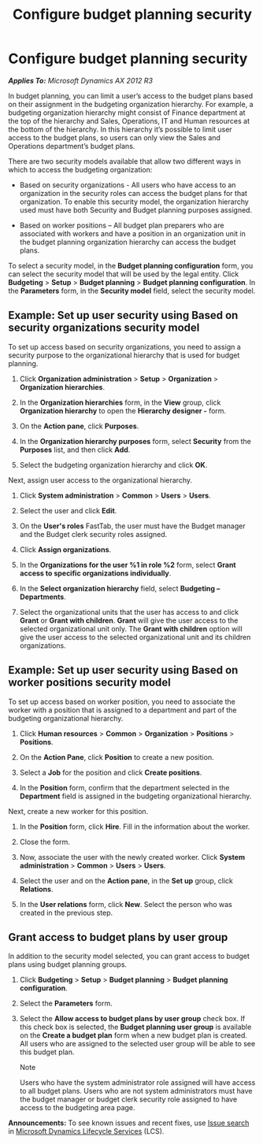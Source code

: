 ﻿---
title: Configure budget planning security
TOCTitle: Configure budget planning security
ms:assetid: c0ce741e-fc9a-49e7-a1d1-5356fc4abba0
ms:mtpsurl: https://technet.microsoft.com/en-us/library/Dn887225(v=AX.60)
ms:contentKeyID: 63378893
ms.date: 11/19/2014
mtps_version: v=AX.60
---

# Configure budget planning security 


_**Applies To:** Microsoft Dynamics AX 2012 R3_

In budget planning, you can limit a user’s access to the budget plans based on their assignment in the budgeting organization hierarchy. For example, a budgeting organization hierarchy might consist of Finance department at the top of the hierarchy and Sales, Operations, IT and Human resources at the bottom of the hierarchy. In this hierarchy it’s possible to limit user access to the budget plans, so users can only view the Sales and Operations department’s budget plans.

There are two security models available that allow two different ways in which to access the budgeting organization:

  - Based on security organizations - All users who have access to an organization in the security roles can access the budget plans for that organization. To enable this security model, the organization hierarchy used must have both Security and Budget planning purposes assigned.

  - Based on worker positions – All budget plan preparers who are associated with workers and have a position in an organization unit in the budget planning organization hierarchy can access the budget plans.

To select a security model, in the **Budget planning configuration** form, you can select the security model that will be used by the legal entity. Click **Budgeting** \> **Setup** \> **Budget planning** \> **Budget planning configuration**. In the **Parameters** form, in the **Security model** field, select the security model.

## Example: Set up user security using Based on security organizations security model

To set up access based on security organizations, you need to assign a security purpose to the organizational hierarchy that is used for budget planning.

1.  Click **Organization administration** \> **Setup** \> **Organization** \> **Organization hierarchies**.

2.  In the **Organization hierarchies** form, in the **View** group, click **Organization hierarchy** to open the **Hierarchy designer -** form.

3.  On the **Action pane**, click **Purposes**.

4.  In the **Organization hierarchy purposes** form, select **Security** from the **Purposes** list, and then click **Add**.

5.  Select the budgeting organization hierarchy and click **OK**.

Next, assign user access to the organizational hierarchy.

1.  Click **System administration** \> **Common** \> **Users** \> **Users**.

2.  Select the user and click **Edit**.

3.  On the **User's roles** FastTab, the user must have the Budget manager and the Budget clerk security roles assigned.

4.  Click **Assign organizations**.

5.  In the **Organizations for the user %1 in role %2** form, select **Grant access to specific organizations individually**.

6.  In the **Select organization hierarchy** field, select **Budgeting – Departments**.

7.  Select the organizational units that the user has access to and click **Grant** or **Grant with children**. **Grant** will give the user access to the selected organizational unit only. The **Grant with children** option will give the user access to the selected organizational unit and its children organizations.

## Example: Set up user security using Based on worker positions security model

To set up access based on worker position, you need to associate the worker with a position that is assigned to a department and part of the budgeting organizational hierarchy.

1.  Click **Human resources** \> **Common** \> **Organization** \> **Positions** \> **Positions**.

2.  On the **Action Pane**, click **Position** to create a new position.

3.  Select a **Job** for the position and click **Create positions**.

4.  In the **Position** form, confirm that the department selected in the **Department** field is assigned in the budgeting organizational hierarchy.

Next, create a new worker for this position.

1.  In the **Position** form, click **Hire**. Fill in the information about the worker.

2.  Close the form.

3.  Now, associate the user with the newly created worker. Click **System administration** \> **Common** \> **Users** \> **Users**.

4.  Select the user and on the **Action pane**, in the **Set up** group, click **Relations**.

5.  In the **User relations** form, click **New**. Select the person who was created in the previous step.

## Grant access to budget plans by user group

In addition to the security model selected, you can grant access to budget plans using budget planning groups.

1.  Click **Budgeting** \> **Setup** \> **Budget planning** \> **Budget planning configuration**.

2.  Select the **Parameters** form.

3.  Select the **Allow access to budget plans by user group** check box. If this check box is selected, the **Budget planning user group** is available on the **Create a budget plan** form when a new budget plan is created. All users who are assigned to the selected user group will be able to see this budget plan.
    

    > [!NOTE]
    > <P>Users who have the system administrator role assigned will have access to all budget plans. Users who are not system administrators must have the budget manager or budget clerk security role assigned to have access to the budgeting area page.</P>


  
**Announcements:** To see known issues and recent fixes, use [Issue search](http://go.microsoft.com/fwlink/?linkid=389258) in [Microsoft Dynamics Lifecycle Services](http://go.microsoft.com/fwlink/?linkid=306505) (LCS).

